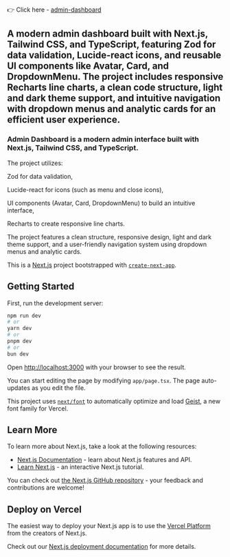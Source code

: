 👉  Click here - [admin-dashboard](https://admin-dashboard-posts.netlify.app/)

## A modern admin dashboard built with Next.js, Tailwind CSS, and TypeScript, featuring Zod for data validation, Lucide-react icons, and reusable UI components like Avatar, Card, and DropdownMenu. The project includes responsive Recharts line charts, a clean code structure, light and dark theme support, and intuitive navigation with dropdown menus and analytic cards for an efficient user experience.


### Admin Dashboard is a modern admin interface built with Next.js, Tailwind CSS, and TypeScript.
The project utilizes:

Zod for data validation,

Lucide-react for icons (such as menu and close icons),

UI components (Avatar, Card, DropdownMenu) to build an intuitive interface,

Recharts to create responsive line charts.

The project features a clean structure, responsive design, light and dark theme support, and a user-friendly navigation system using dropdown menus and analytic cards.




This is a [Next.js](https://nextjs.org) project bootstrapped with [`create-next-app`](https://nextjs.org/docs/app/api-reference/cli/create-next-app).

## Getting Started

First, run the development server:

```bash
npm run dev
# or
yarn dev
# or
pnpm dev
# or
bun dev
```

Open [http://localhost:3000](http://localhost:3000) with your browser to see the result.

You can start editing the page by modifying `app/page.tsx`. The page auto-updates as you edit the file.

This project uses [`next/font`](https://nextjs.org/docs/app/building-your-application/optimizing/fonts) to automatically optimize and load [Geist](https://vercel.com/font), a new font family for Vercel.

## Learn More

To learn more about Next.js, take a look at the following resources:

- [Next.js Documentation](https://nextjs.org/docs) - learn about Next.js features and API.
- [Learn Next.js](https://nextjs.org/learn) - an interactive Next.js tutorial.

You can check out [the Next.js GitHub repository](https://github.com/vercel/next.js) - your feedback and contributions are welcome!

## Deploy on Vercel

The easiest way to deploy your Next.js app is to use the [Vercel Platform](https://vercel.com/new?utm_medium=default-template&filter=next.js&utm_source=create-next-app&utm_campaign=create-next-app-readme) from the creators of Next.js.

Check out our [Next.js deployment documentation](https://nextjs.org/docs/app/building-your-application/deploying) for more details.
